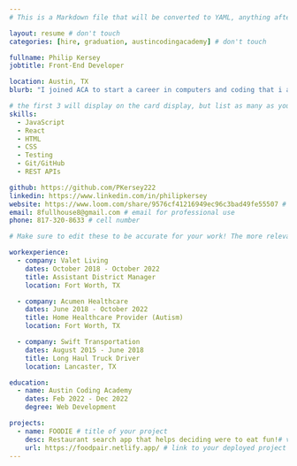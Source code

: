 ```yaml
---
# This is a Markdown file that will be converted to YAML, anything after a `#` is a comment and won't be read. Do not add extra lines, spaces, keys, or notes.

layout: resume # don't touch
categories: [hire, graduation, austincodingacademy] # don't touch

fullname: Philip Kersey
jobtitle: Front-End Developer

location: Austin, TX
blurb: "I joined ACA to start a career in computers and coding that i am confident will fuel me in my own passions inside and outside of technology." # tells us what your mission is, why you learned coding, or what makes you special inside the " "

# the first 3 will display on the card display, but list as many as you want, they will be visible on your hire page
skills:
  - JavaScript
  - React
  - HTML
  - CSS
  - Testing
  - Git/GitHub
  - REST APIs

github: https://github.com/PKersey222
linkedin: https://www.linkedin.com/in/philipkersey
website: https://www.loom.com/share/9576cf41216949ec96c3bad49fe55507 # your personal website/portfolio
email: 8fullhouse8@gmail.com # email for professional use
phone: 817-320-8633 # cell number

# Make sure to edit these to be accurate for your work! The more relevant the better if the role was technical, don't feel like you need to put every job you've had.

workexperience:
  - company: Valet Living
    dates: October 2018 - October 2022
    title: Assistant District Manager
    location: Fort Worth, TX

  - company: Acumen Healthcare
    dates: June 2018 - October 2022
    title: Home Healthcare Provider (Autism)
    location: Fort Worth, TX

  - company: Swift Transportation
    dates: August 2015 - June 2018
    title: Long Haul Truck Driver
    location: Lancaster, TX

education:
  - name: Austin Coding Academy
    dates: Feb 2022 - Dec 2022
    degree: Web Development

projects:
  - name: FOODIE # title of your project
    desc: Restaurant search app that helps deciding were to eat fun!# very short description of your project
    url: https://foodpair.netlify.app/ # link to your deployed project
---
```

